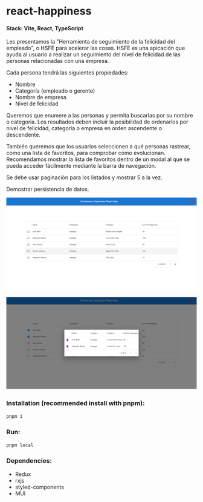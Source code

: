 # react-happiness

#### Stack: Vite, React, TypeScript 

Les presentamos la "Herramienta de seguimiento de la felicidad del empleado", o HSFE para acelerar las cosas.
HSFE es una apicación que ayuda al usuario a realizar un seguimiento del nivel de felicidad de las personas relacionadas con una empresa.

Cada persona tendrá las siguientes propiedades:
- Nombre
- Categoría (empleado o gerente)
- Nombre de empresa
- Nivel de felicidad

Queremos que enumere a las personas y permita buscarlas por su nombre o categoría. Los resultados deben incluir la posibilidad de ordenarlos por nivel de felicidad, categoría o empresa en orden ascendente o descendente.

También queremos que los usuarios seleccionen a qué personas rastrear, como una lista de favoritos, para comprobar cómo evolucionan. Recomendamos mostrar la lista de favoritos dentro de un modal al que se pueda acceder fácilmente mediante la barra de navegación.

Se debe usar paginación para los listados y mostrar 5 a la vez.

Demostrar persistencia de datos.

<p float="left">
  <img src="https://github.com/andreslowenstein/react-happiness/blob/main/images/img1.png?raw=true" width="600"> 
</p>

<p float="left">
  <img src="https://github.com/andreslowenstein/react-happiness/blob/main/images/img2.png?raw=true" width="600"> 
</p>

### Installation (recommended install with pnpm):
```sh
pnpm i
```
### Run:
```sh
pnpm local
```
### Dependencies:
- Redux
- rxjs
- styled-components
- MUI
